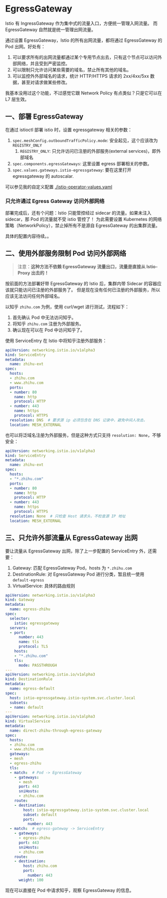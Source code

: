 # EgressGateway

Istio 有 IngressGateway 作为集中式的流量入口，方便统一管理入网流量。
而 EgressGateway 自然就是统一管理出网流量。

通过设置 EgressGateway，Istio 的所有出网流量，都将通过 EgressGateway 的 Pod 出网。好处有：

1. 可以要求所有的出网流量都通过某个专用节点出去，只有这个节点可以访问外部网络，并且受到严密监控。
2. 可以限制只允许访问某些需要的域名，禁止所有其他的域名。
3. 可以监控外外部域名的请求，统计 HTTP/HTTPS 请求的 2xx/4xx/5xx 数据，甚至对请求做某些修改。

我基本没用过这个功能，不过感觉它跟 Network Policy 有点类似？只是它可以在 L7 层生效。

## 一、部署 EgressGateway

在通过 istioctl 部署 istio 时，设置 egressgateway 相关的参数：

1. `spec.meshConfig.outboundTrafficPolicy.mode`: 安全起见，这个应该改为 `REGISTRY_ONLY`
   1. `REGISTRY_ONLY`: 只允许访问已注册的外部服务(external services)，即外部域名
2. `spec.components.egressGateways`: 这里设置 egress 部署相关的参数。
3. `spec.values.gateways.istio-egressgateway`: 要在这里打开 egressgateway 的 autoscalar.

可以参见我的自定义配置 [./istio-operator-values.yaml](./istio-operator-values.yaml)

### 只允许通过 Egress Gateway 访问外部网络

部署完成后，还有个问题：Istio 只能管控经过 sidecar 的流量。如果未注入 sidecar，那 Pod 的流量就不受 istio 管控了！
为此需要设置 Kubernetes 的网络策略（NetworkPolicy），禁止掉所有不是源自 EgressGateway 的出集群流量。

具体的配置内容待续。。

## 二、使用外部服务限制 Pod 访问外部网络

>注意：**这种方法不依赖 EgressGateway 流量出口，流量是直接从 Istio-Proxy 出去的！**

按前面的方法部署好带 EgressGateway 的 Istio 后，集群内带 Sidecar 的容器应该就只能访问已注册的外部服务了。
但是现在没有任何已注册的外部服务，所以应该无法访问任何外部域名。

以知乎 `zhihu.com` 为例，使用 curl/wget 进行测试，流程如下：

1. 首先确认 Pod 中无法访问知乎。
2. 将知乎 `zhihu.com` 注册为外部服务。
3. 确认现在可以在 Pod 中访问知乎了。

使用 ServiceEntry 在 Istio 中将知乎注册外部服务：

```yaml
apiVersion: networking.istio.io/v1alpha3
kind: ServiceEntry
metadata:
  name: zhihu-ext
spec:
  hosts:
  - zhihu.com
  - www.zhihu.com
  ports:
  - number: 80
    name: http
    protocol: HTTP
  - number: 443
    name: https
    protocol: HTTPS
  resolution: DNS  # 要求源 ip 必须包含在 DNS 记录中，避免中间人攻击。 
  location: MESH_EXTERNAL
```

也可以将泛域名注册为外部服务，但是这种方式只支持 `resolution: None`，不够安全：

```yaml
apiVersion: networking.istio.io/v1alpha3
kind: ServiceEntry
metadata:
  name: zhihu-ext
spec:
  hosts:
  - "*.zhihu.com"
  ports:
  - number: 80
    name: http
    protocol: HTTP
  - number: 443
    name: https
    protocol: HTTPS
  resolution: None  # 只检查 Host 请求头，不检查源 IP 地址
  location: MESH_EXTERNAL
```

## 三、只允许外部流量从 EgressGateway 出网

要让流量从 EgressGateway 出网，除了上一步配置的 ServiceEntry 外，还需要：

1. Gateway: 匹配 EgressGateway Pod，hosts 为 `*.zhihu.com`
1. DestinationRule: 对 EgressGateway Pod 进行分类，暂且统一使用 `default-egress`
1. VirtualService: 具体的路由规则


```yaml
apiVersion: networking.istio.io/v1alpha3
kind: Gateway
metadata:
  name: egress-zhihu
spec:
  selector:
    istio: egressgateway
  servers:
  - port:
      number: 443
      name: tls
      protocol: TLS
    hosts:
    - "*.zhihu.com"
    tls:
      mode: PASSTHROUGH
---
apiVersion: networking.istio.io/v1alpha3
kind: DestinationRule
metadata:
  name: egress-default
spec:
  host: istio-egressgateway.istio-system.svc.cluster.local
  subsets:
  - name: default
---
apiVersion: networking.istio.io/v1alpha3
kind: VirtualService
metadata:
  name: direct-zhihu-through-egress-gateway
spec:
  hosts:
  - zhihu.com
  - www.zhihu.com
  gateways:
  - mesh
  - egress-zhihu
  tls:
  - match:  # Pod -> EgressGateway
    - gateways:
      - mesh
      port: 443
      sniHosts:
      - zhihu.com
    route:
    - destination:
        host: istio-egressgateway.istio-system.svc.cluster.local
        subset: default
        port:
          number: 443
  - match:  # egress-gateway -> ServiceEntry
    - gateways:
      - egress-zhihu
      port: 443
      sniHosts:
      - zhihu.com
    route:
    - destination:
        host: zhihu.com
        port:
          number: 443
      weight: 100
```

现在可以直接在 Pod 中请求知乎，观察 EgressGateway 的信息。

